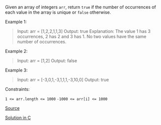 Given an array of integers `arr`, return `true` if the number of occurrences of each value in the array is unique or `false` otherwise.

 

Example 1:

> Input: arr = [1,2,2,1,1,3]
> Output: true
> Explanation: The value 1 has 3 occurrences, 2 has 2 and 3 has 1. No two values have the same number of occurrences.

Example 2:

> Input: arr = [1,2]
> Output: false

Example 3:

> Input: arr = [-3,0,1,-3,1,1,1,-3,10,0]
> Output: true
 

Constraints:

`1 <= arr.length <= 1000`
`-1000 <= arr[i] <= 1000`


[Source](https://leetcode.com/problems/unique-number-of-occurrences/)

[Solution in C](01207.c)